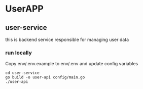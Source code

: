 # UserAPP
## user-service 
this is backend service responsible for managing user data

### run locally 
Copy env/.env.example to env/.env and update config variables


```
cd user-service
go build -o user-api config/main.go
./user-api
```